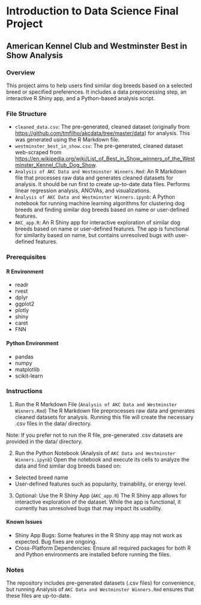 # Introduction to Data Science Final Project
## American Kennel Club and Westminster Best in Show Analysis
### Overview
This project aims to help users find similar dog breeds based on a selected breed or specified preferences. It includes a data preprocessing step, an interactive R Shiny app, and a Python-based analysis script.

### File Structure
* `cleaned_data.csv`: The pre-generated, cleaned dataset (originally from https://github.com/tmfilho/akcdata/tree/master/data) for analysis. This was generated using the R Markdown file.
* `westminster_best_in_show.csv`: The pre-generated, cleaned dataset web-scraped from https://en.wikipedia.org/wiki/List_of_Best_in_Show_winners_of_the_Westminster_Kennel_Club_Dog_Show.
* `Analysis of AKC Data and Westminster Winners.Rmd`: An R Markdown file that processes raw data and generates cleaned datasets for analysis. It should be run first to create up-to-date data files. Performs linear regression analysis, ANOVAs, and visualizations.
* `Analysis of AKC Data and Westminster Winners.ipynb`: A Python notebook for running machine learning algorithms for clustering dog breeds and finding similar dog breeds based on name or user-defined features.
* `AKC_app.R`: An R Shiny app for interactive exploration of similar dog breeds based on name or user-defined features. The app is functional for similarity based on name, but contains unresolved bugs with user-defined features.

### Prerequisites
#### R Environment
* readr
* rvest
* dplyr
* ggplot2
* plotly
* shiny
* caret
* FNN
#### Python Environment
* pandas
* numpy
* matplotlib
* scikit-learn
### Instructions
1. Run the R Markdown File (`Analysis of AKC Data and Westminster Winners.Rmd`)
The R Markdown file preprocesses raw data and generates cleaned datasets for analysis. Running this file will create the necessary .csv files in the data/ directory.

Note: If you prefer not to run the R file, pre-generated .csv datasets are provided in the data/ directory.

2. Run the Python Notebook (Analysis of `AKC Data and Westminster Winners.ipynb`)
Open the notebook and execute its cells to analyze the data and find similar dog breeds based on:

* Selected breed name
* User-defined features such as popularity, trainability, or energy level.
3. Optional: Use the R Shiny App (`AKC_app.R`)
The R Shiny app allows for interactive exploration of the dataset. While the app is functional, it currently has unresolved bugs that may impact its usability.

#### Known Issues
* Shiny App Bugs: Some features in the R Shiny app may not work as expected. Bug fixes are ongoing.
* Cross-Platform Dependencies: Ensure all required packages for both R and Python environments are installed before running the files.
### Notes
The repository includes pre-generated datasets (.csv files) for convenience, but running Analysis of `AKC Data and Westminster Winners.Rmd` ensures that these files are up-to-date.
